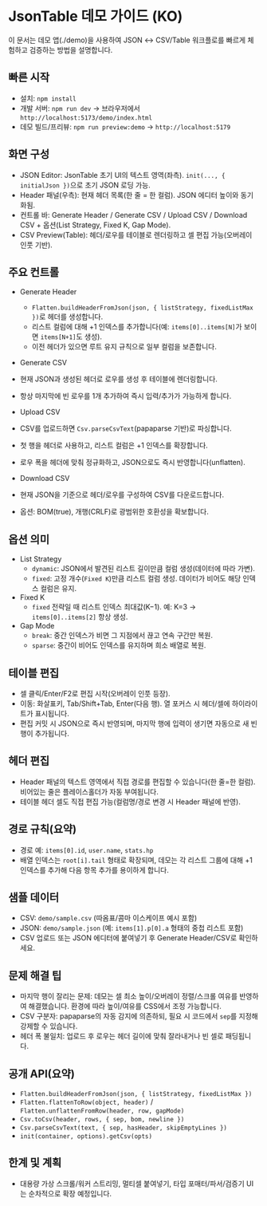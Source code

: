 # JsonTable 데모 가이드 (KO)

이 문서는 데모 앱(./demo)을 사용하여 JSON ↔ CSV/Table 워크플로를 빠르게 체험하고 검증하는 방법을 설명합니다.

## 빠른 시작
- 설치: `npm install`
- 개발 서버: `npm run dev` → 브라우저에서 `http://localhost:5173/demo/index.html`
- 데모 빌드/프리뷰: `npm run preview:demo` → `http://localhost:5179`

## 화면 구성
- JSON Editor: JsonTable 초기 UI의 텍스트 영역(좌측). `init(..., { initialJson })`으로 초기 JSON 로딩 가능.
- Header 패널(우측): 현재 헤더 목록(한 줄 = 한 컬럼). JSON 에디터 높이와 동기화됨.
- 컨트롤 바: Generate Header / Generate CSV / Upload CSV / Download CSV + 옵션(List Strategy, Fixed K, Gap Mode).
- CSV Preview(Table): 헤더/로우를 테이블로 렌더링하고 셀 편집 가능(오버레이 인풋 기반).

## 주요 컨트롤
- Generate Header
  - `Flatten.buildHeaderFromJson(json, { listStrategy, fixedListMax })`로 헤더를 생성합니다.
  - 리스트 컬럼에 대해 +1 인덱스를 추가합니다(예: `items[0]..items[N]`가 보이면 `items[N+1]`도 생성).
  - 이전 헤더가 있으면 루트 유지 규칙으로 일부 컬럼을 보존합니다.

- Generate CSV
- 현재 JSON과 생성된 헤더로 로우를 생성 후 테이블에 렌더링합니다.
- 항상 마지막에 빈 로우를 1개 추가하여 즉시 입력/추가가 가능하게 합니다.

- Upload CSV
- CSV를 업로드하면 `Csv.parseCsvText`(papaparse 기반)로 파싱합니다.
- 첫 행을 헤더로 사용하고, 리스트 컬럼은 +1 인덱스를 확장합니다.
- 로우 폭을 헤더에 맞춰 정규화하고, JSON으로도 즉시 반영합니다(unflatten).

- Download CSV
- 현재 JSON을 기준으로 헤더/로우를 구성하여 CSV를 다운로드합니다.
- 옵션: BOM(true), 개행(CRLF)로 광범위한 호환성을 확보합니다.

## 옵션 의미
- List Strategy
  - `dynamic`: JSON에서 발견된 리스트 길이만큼 컬럼 생성(데이터에 따라 가변).
  - `fixed`: 고정 개수(`Fixed K`)만큼 리스트 컬럼 생성. 데이터가 비어도 해당 인덱스 컬럼은 유지.
- Fixed K
  - `fixed` 전략일 때 리스트 인덱스 최대값(K−1). 예: K=3 → `items[0]..items[2]` 항상 생성.
- Gap Mode
  - `break`: 중간 인덱스가 비면 그 지점에서 끊고 연속 구간만 복원.
  - `sparse`: 중간이 비어도 인덱스를 유지하며 희소 배열로 복원.

## 테이블 편집
- 셀 클릭/Enter/F2로 편집 시작(오버레이 인풋 등장).
- 이동: 화살표키, Tab/Shift+Tab, Enter(다음 행). 열 포커스 시 헤더/셀에 하이라이트가 표시됩니다.
- 편집 커밋 시 JSON으로 즉시 반영되며, 마지막 행에 입력이 생기면 자동으로 새 빈 행이 추가됩니다.

## 헤더 편집
- Header 패널의 텍스트 영역에서 직접 경로를 편집할 수 있습니다(한 줄=한 컬럼). 비어있는 줄은 플레이스홀더가 자동 부여됩니다.
- 테이블 헤더 셀도 직접 편집 가능(컬럼명/경로 변경 시 Header 패널에 반영).

## 경로 규칙(요약)
- 경로 예: `items[0].id`, `user.name`, `stats.hp`
- 배열 인덱스는 `root[i].tail` 형태로 확장되며, 데모는 각 리스트 그룹에 대해 +1 인덱스를 추가해 다음 항목 추가를 용이하게 합니다.

## 샘플 데이터
- CSV: `demo/sample.csv` (따옴표/콤마 이스케이프 예시 포함)
- JSON: `demo/sample.json` (예: `items[1].p[0].a` 형태의 중첩 리스트 포함)
- CSV 업로드 또는 JSON 에디터에 붙여넣기 후 Generate Header/CSV로 확인하세요.

## 문제 해결 팁
- 마지막 행이 잘리는 문제: 데모는 셀 최소 높이/오버레이 정렬/스크롤 여유를 반영하여 해결했습니다. 환경에 따라 높이/여유를 CSS에서 조정 가능합니다.
- CSV 구분자: papaparse의 자동 감지에 의존하되, 필요 시 코드에서 `sep`를 지정해 강제할 수 있습니다.
- 헤더 폭 불일치: 업로드 후 로우는 헤더 길이에 맞춰 잘라내거나 빈 셀로 패딩됩니다.

## 공개 API(요약)
- `Flatten.buildHeaderFromJson(json, { listStrategy, fixedListMax })`
- `Flatten.flattenToRow(object, header)` / `Flatten.unflattenFromRow(header, row, gapMode)`
- `Csv.toCsv(header, rows, { sep, bom, newline })`
- `Csv.parseCsvText(text, { sep, hasHeader, skipEmptyLines })`
- `init(container, options).getCsv(opts)`

## 한계 및 계획
- 대용량 가상 스크롤/워커 스트리밍, 멀티셀 붙여넣기, 타입 포매터/파서/검증기 UI는 순차적으로 확장 예정입니다.
